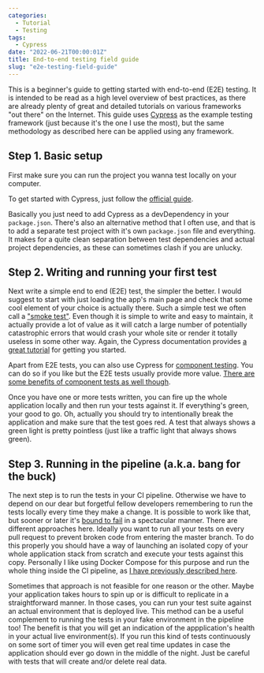 ```yaml
---
categories:
  - Tutorial
  - Testing
tags:
  - Cypress
date: "2022-06-21T00:00:01Z"
title: End-to-end testing field guide
slug: "e2e-testing-field-guide"
---
```


This is a beginner's guide to getting started with end-to-end (E2E) testing. 
It is intended to be read as a high level overview of best practices, as there are already plenty of great and detailed tutorials on various frameworks "out there" on the Internet.
This guide uses [Cypress](https://docs.cypress.io/guides) as the example testing framework (just because it's the one I use the most), but the same methodology as described here can be applied using any framework.

## Step 1. Basic setup
First make sure you can run the project you wanna test locally on your computer.

To get started with Cypress, just follow the [official guide](https://docs.cypress.io/guides/getting-started/installing-cypress).

Basically you just need to add Cypress as a devDependency in your `package.json`. There's also an alternative method that I often use, and that is to add a separate test project with it's own `package.json` file and everything. It makes for a quite clean separation between test dependencies and actual project dependencies, as these can sometimes clash if you are unlucky.

## Step 2. Writing and running your first test
Next write a simple end to end (E2E) test, the simpler the better. I would suggest to start with just loading the app's main page and check that some cool element of your choice is actually there. Such a simple test we often call a ["smoke test"](https://en.wikipedia.org/wiki/Smoke_testing_(software)). Even though it is simple to write and easy to maintain, it actually provide a lot of value as it will catch a large number of potentially catastrophic errors that would crash your whole site or render it totally useless in some other way. Again, the Cypress documentation provides [a great tutorial](https://docs.cypress.io/guides/end-to-end-testing/writing-your-first-end-to-end-test) for getting you started.

Apart from E2E tests, you can also use Cypress for [component testing](https://docs.cypress.io/guides/component-testing/writing-your-first-component-test). You can do so if you like but the E2E tests usually provide more value. [There are some benefits of component tests as well though](https://www.componentdriven.org/).

Once you have one or more tests written, you can fire up the whole application locally and then run your tests against it. If everything's green, your good to go. Oh, actually you should try to intentionally break the application and make sure that the test goes red. A test that always shows a green light is pretty pointless (just like a traffic light that always shows green).

## Step 3. Running in the pipeline (a.k.a. bang for the buck)
The next step is to run the tests in your CI pipeline. Otherwise we have to depend on our dear but forgetful fellow developers remembering to run the tests locally every time they make a change. It is possible to work like that, but sooner or later it's [bound to fail](https://youtu.be/NLRiBbRo6CI) in a spectacular manner. There are different approaches here. Ideally you want to run all your tests on every pull request to prevent broken code from entering the master branch. To do this properly you should have a way of launching an isolated copy of your whole application stack from scratch and execute your tests against this copy. Personally I like using Docker Compose for this purpose and run the whole thing inside the CI pipeline, as [I have previously described here](https://sundin.github.io/e2e-tests-with-docker-compose/).

Sometimes that approach is not feasible for one reason or the other. Maybe your application takes hours to spin up or is difficult to replicate in a straightforward manner. In those cases, you can run your test suite against an actual environment that is deployed live. This method can be a useful complement to running the tests in your fake environment in the pipeline too! The benefit is that you will get an indication of the appplication's health in your actual live environment(s). If you run this kind of tests continuously on some sort of timer you will even get real time updates in case the application should ever go down in the middle of the night. Just be careful with tests that will create and/or delete real data.
